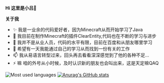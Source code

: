 **Hi 这里是小吕👋**

**关于我**
- ✨ 我是一业余的代码爱好者，因为Minecraft从而开始学习了Java
- 🔭 我目前在制作Minecraft的插件ClearEntity,代码也在不断的学习与进步
- 🌱 我并不是从业人员，代码的水平有限，目前在百度和从朋友哪里学习
- 👯 希望有一天我能通过自己的学习从而找到一份有关的工作
- 📫 我从易语言转型过来，回头再去看看深深感觉到了他的各种不足...
- ⚡ 嘛 咱的外号从小时候，及时认识新的朋友也会叫出来，这是天定嘛QAQ

![Most used languages](https://github-readme-stats.vercel.app/api/top-langs/?username=MrLv8016&layout=compact&hide_border=true&langs_count=10)
[![Anurag's GitHub stats](https://github-readme-stats.vercel.app/api?username=MrLv0816)](https://github.com/anuraghazra/github-readme-stats)

